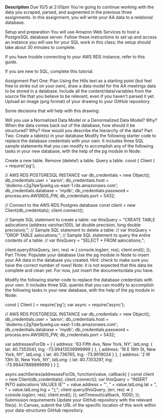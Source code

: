 **Description**
Due 10/5 at 2:00pm
You're going to continue working with the data you scraped, parsed, and augmented in the previous three assignments. In this assignment, you will write your AA data to a relational database.

Setup and preparation
You will use Amazon Web Services to host a PostgreSQL database server. Follow these instructions to set up and access an instance you will use for your SQL work in this class; the setup should take about 30 minutes to complete.

If you have trouble connecting to your AWS RDS instance, refer to this guide.

If you are new to SQL, complete this tutorial.

Assignment
Part One: Plan
Using the Hills text as a starting point (but feel free to strike out on your own), draw a data model for the AA meetings data to be stored in a database. Include all the content/data/variables from the source file that you believe to be relevant, even if you haven't parsed it yet. Upload an image (png format) of your drawing to your GitHub repository.

Some decisions that will help with this drawing:

Will you use a Normalized Data Model or a Denormalized Data Model? Why?
When the data comes back out of the database, how should it be structured? Why?
How would you describe the hierarchy of the data?
Part Two: Create a table(s) in your database
Modify the following starter code to replace the database credentials with your own. It includes three SQL sample statements that you can modify to accomplish any of the following tasks in your new database, with the help of the pg module in Node:

Create a new table.
Remove (delete!) a table.
Query a table.
const { Client } = require('pg');

// AWS RDS POSTGRESQL INSTANCE
var db_credentials = new Object();
db_credentials.user = 'aaron';
db_credentials.host = 'dsdemo.c2g7qw1juwkg.us-east-1.rds.amazonaws.com';
db_credentials.database = 'mydb';
db_credentials.password = process.env.AWSRDS_PW;
db_credentials.port = 5432;

// Connect to the AWS RDS Postgres database
const client = new Client(db_credentials);
client.connect();

// Sample SQL statement to create a table: 
var thisQuery = "CREATE TABLE aalocations (address varchar(100), lat double precision, long double precision);";
// Sample SQL statement to delete a table: 
// var thisQuery = "DROP TABLE aalocations;"; 
// Sample SQL statement to query the entire contents of a table: 
// var thisQuery = "SELECT * FROM aalocations;";

client.query(thisQuery, (err, res) => {
    console.log(err, res);
    client.end();
});
Part Three: Populate your database
Use the pg module in Node to insert your AA data in the database you created. Hint: check to make sure you have the correct number of rows! Note: it is not expected that this data be complete and clean yet. For now, just insert the documents/data you have.

Modify the following starter code to replace the database credentials with your own. It includes three SQL queries that you can modify to accomplish the following tasks in your new database, with the help of the pg module in Node:

const { Client } = require('pg');
var async = require('async');

// AWS RDS POSTGRESQL INSTANCE
var db_credentials = new Object();
db_credentials.user = 'aaron';
db_credentials.host = 'dsdemo.c2g7qw1juwkg.us-east-1.rds.amazonaws.com';
db_credentials.database = 'mydb';
db_credentials.password = process.env.AWSRDS_PW;
db_credentials.port = 5432;

var addressesForDb = [ { address: '63 Fifth Ave, New York, NY', latLong: { lat: 40.7353041, lng: -73.99413539999999 } }, { address: '16 E 16th St, New York, NY', latLong: { lat: 40.736765, lng: -73.9919024 } }, { address: '2 W 13th St, New York, NY', latLong: { lat: 40.7353297, lng: -73.99447889999999 } } ];

async.eachSeries(addressesForDb, function(value, callback) {
    const client = new Client(db_credentials);
    client.connect();
    var thisQuery = "INSERT INTO aalocations VALUES (E'" + value.address + "', " + value.latLong.lat + ", " + value.latLong.lng + ");";
    client.query(thisQuery, (err, res) => {
        console.log(err, res);
        client.end();
    });
    setTimeout(callback, 1000); 
}); 
Submission requirements
Update your GitHub repository with the relevant file(s). In Canvas, submit the URL of the specific location of this work within your data-structures GitHub repository.

